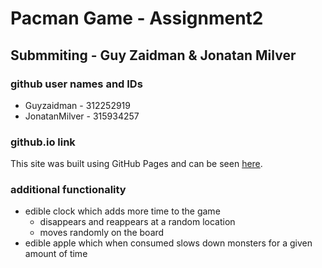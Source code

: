 # Pacman Game - Assignment2
 
## Submmiting - Guy Zaidman & Jonatan Milver

### github user names and IDs
- Guyzaidman - 312252919
- JonatanMilver - 315934257

### github.io link
This site was built using GitHub Pages and can be seen [here](https://web-development-environments-2021.github.io/Assignment2_315934257_312252919/).

### additional functionality
- edible clock which adds more time to the game
  - disappears and reappears at a random location
  - moves randomly on the board
- edible apple which when consumed slows down monsters for a given amount of time
